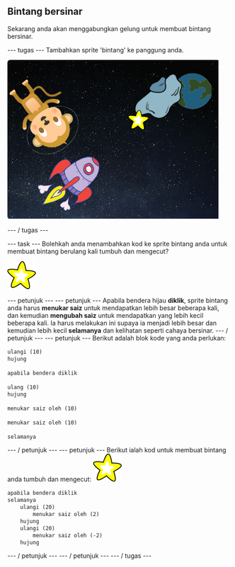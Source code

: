 ## Bintang bersinar

Sekarang anda akan menggabungkan gelung untuk membuat bintang bersinar.

\--- tugas \--- Tambahkan sprite 'bintang' ke panggung anda.

![Menambahkan sprit bintang](images/space-star-sprite.png)

\--- / tugas \---

\--- task \--- Bolehkah anda menambahkan kod ke sprite bintang anda untuk membuat bintang berulang kali tumbuh dan mengecut?

![Menguji bintang bersinar](images/sprite-star.png)

\--- petunjuk \--- \--- petunjuk \--- Apabila bendera hijau **diklik**, sprite bintang anda harus **menukar saiz** untuk mendapatkan lebih besar beberapa kali, dan kemudian **mengubah saiz** untuk mendapatkan yang lebih kecil beberapa kali. Ia harus melakukan ini supaya ia menjadi lebih besar dan kemudian lebih kecil **selamanya** dan kelihatan seperti cahaya bersinar. \--- / petunjuk \--- \--- petunjuk \--- Berikut adalah blok kode yang anda perlukan:

```blocks3
ulangi (10)
hujung

apabila bendera diklik

ulang (10)
hujung

menukar saiz oleh (10)

menukar saiz oleh (10)

selamanya
```

\--- / petunjuk \--- \--- petunjuk \--- Berikut ialah kod untuk membuat bintang anda tumbuh dan mengecut: ![Sprite bintang](images/sprite-star.png)

```blocks3
apabila bendera diklik
selamanya
    ulangi (20)
        menukar saiz oleh (2)
    hujung
    ulangi (20)
        menukar saiz oleh (-2)
    hujung

```

\--- / petunjuk \--- \--- / petunjuk \--- \--- / tugas \---
